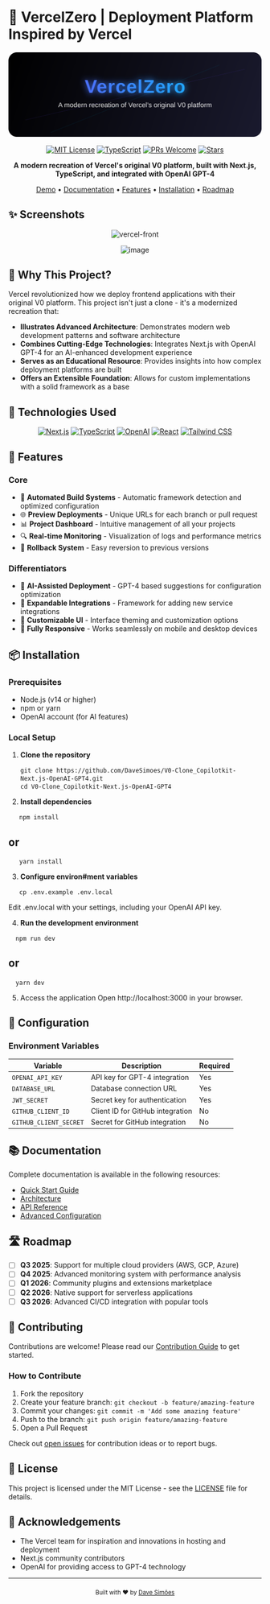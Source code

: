
# 🚀 VercelZero | Deployment Platform Inspired by Vercel

<div align="center">

<p align="center">
  <img src="assets/banner.svg" alt="VercelZero Banner" />
</p>



[![MIT License](https://img.shields.io/badge/License-MIT-green.svg)](LICENSE)
[![TypeScript](https://img.shields.io/badge/TypeScript-89.7%25-blue)](https://www.typescriptlang.org/)
[![PRs Welcome](https://img.shields.io/badge/PRs-welcome-brightgreen.svg)](CONTRIBUTING.md)
[![Stars](https://img.shields.io/github/stars/DaveSimoes/V0-Clone_Copilotkit-Next.js-OpenAI-GPT4?style=social)](https://github.com/DaveSimoes/V0-Clone_Copilotkit-Next.js-OpenAI-GPT4/stargazers)

**A modern recreation of Vercel's original V0 platform, built with Next.js, TypeScript, and integrated with OpenAI GPT-4**

[Demo](https://v0-clone-demo.vercel.app) • [Documentation](#-documentation) • [Features](#-features) • [Installation](#-installation) • [Roadmap](#%EF%B8%8F-roadmap)




</div>

## ✨ Screenshots

<div align="center">
 
  ![vercel-front](https://github.com/user-attachments/assets/844486ff-7c2b-4758-b9c4-9e5f0da01b5c)

  ![image](https://github.com/user-attachments/assets/a3181ad6-00de-49fd-84eb-edf619dca283)


  <!-- When you have a demo video/GIF: -->
  <!-- <img src="demo.gif" alt="Platform Demo in Action" width="600px" /> -->
</div>

## 🌟 Why This Project?

Vercel revolutionized how we deploy frontend applications with their original V0 platform. This project isn't just a clone - it's a modernized recreation that:

- **Illustrates Advanced Architecture**: Demonstrates modern web development patterns and software architecture
- **Combines Cutting-Edge Technologies**: Integrates Next.js with OpenAI GPT-4 for an AI-enhanced development experience
- **Serves as an Educational Resource**: Provides insights into how complex deployment platforms are built
- **Offers an Extensible Foundation**: Allows for custom implementations with a solid framework as a base

## 🔧 Technologies Used

<div align="center">

[![Next.js](https://img.shields.io/badge/Next.js-000000?style=for-the-badge&logo=nextdotjs&logoColor=white)](https://nextjs.org/)
[![TypeScript](https://img.shields.io/badge/TypeScript-3178C6?style=for-the-badge&logo=typescript&logoColor=white)](https://www.typescriptlang.org/)
[![OpenAI](https://img.shields.io/badge/OpenAI_GPT4-412991?style=for-the-badge&logo=openai&logoColor=white)](https://openai.com/)
[![React](https://img.shields.io/badge/React-61DAFB?style=for-the-badge&logo=react&logoColor=black)](https://reactjs.org/)
[![Tailwind CSS](https://img.shields.io/badge/Tailwind_CSS-06B6D4?style=for-the-badge&logo=tailwindcss&logoColor=white)](https://tailwindcss.com/)

</div>

## 🚀 Features

### Core
- 🔄 **Automated Build Systems** - Automatic framework detection and optimized configuration
- 🌐 **Preview Deployments** - Unique URLs for each branch or pull request
- 📊 **Project Dashboard** - Intuitive management of all your projects
- 🔍 **Real-time Monitoring** - Visualization of logs and performance metrics
- 🔄 **Rollback System** - Easy reversion to previous versions

### Differentiators
- 🤖 **AI-Assisted Deployment** - GPT-4 based suggestions for configuration optimization
- 🔌 **Expandable Integrations** - Framework for adding new service integrations
- 🎨 **Customizable UI** - Interface theming and customization options
- 📱 **Fully Responsive** - Works seamlessly on mobile and desktop devices

## 📦 Installation

### Prerequisites
- Node.js (v14 or higher)
- npm or yarn
- OpenAI account (for AI features)

### Local Setup

1. **Clone the repository**
   ```
   git clone https://github.com/DaveSimoes/V0-Clone_Copilotkit-Next.js-OpenAI-GPT4.git
   cd V0-Clone_Copilotkit-Next.js-OpenAI-GPT4

2. **Install dependencies**
```
   npm install
```
## or
```
   yarn install
```
3. **Configure environ#ment variables**
```
   cp .env.example .env.local
```
Edit .env.local with your settings, including your OpenAI API key.

4. **Run the development environment**
```
  npm run dev
```
## or
```
  yarn dev
```

5. Access the application Open http://localhost:3000 in your browser.
## 🔐 Configuration

### Environment Variables

| Variable | Description | Required |
|----------|-------------|----------|
| `OPENAI_API_KEY` | API key for GPT-4 integration | Yes |
| `DATABASE_URL` | Database connection URL | Yes |
| `JWT_SECRET` | Secret key for authentication | Yes |
| `GITHUB_CLIENT_ID` | Client ID for GitHub integration | No |
| `GITHUB_CLIENT_SECRET` | Secret for GitHub integration | No |

## 📚 Documentation

Complete documentation is available in the following resources:

- [Quick Start Guide](docs/quickstart.md)
- [Architecture](docs/architecture.md)
- [API Reference](docs/api-reference.md)
- [Advanced Configuration](docs/advanced-config.md)

## 🛣️ Roadmap

- [ ] **Q3 2025**: Support for multiple cloud providers (AWS, GCP, Azure)
- [ ] **Q4 2025**: Advanced monitoring system with performance analysis
- [ ] **Q1 2026**: Community plugins and extensions marketplace
- [ ] **Q2 2026**: Native support for serverless applications
- [ ] **Q3 2026**: Advanced CI/CD integration with popular tools

## 👥 Contributing

Contributions are welcome! Please read our [Contribution Guide](CONTRIBUTING.md) to get started.

### How to Contribute
1. Fork the repository
2. Create your feature branch: `git checkout -b feature/amazing-feature`
3. Commit your changes: `git commit -m 'Add some amazing feature'`
4. Push to the branch: `git push origin feature/amazing-feature`
5. Open a Pull Request

Check out [open issues](https://github.com/DaveSimoes/V0-Clone_Copilotkit-Next.js-OpenAI-GPT4/issues) for contribution ideas or to report bugs.

## 📄 License

This project is licensed under the MIT License - see the [LICENSE](LICENSE) file for details.

## 👏 Acknowledgements

- The Vercel team for inspiration and innovations in hosting and deployment
- Next.js community contributors
- OpenAI for providing access to GPT-4 technology

---

<div align="center">
  <sub>Built with ❤️ by <a href="https://github.com/DaveSimoes">Dave Simões</a></sub>
</div>
   
